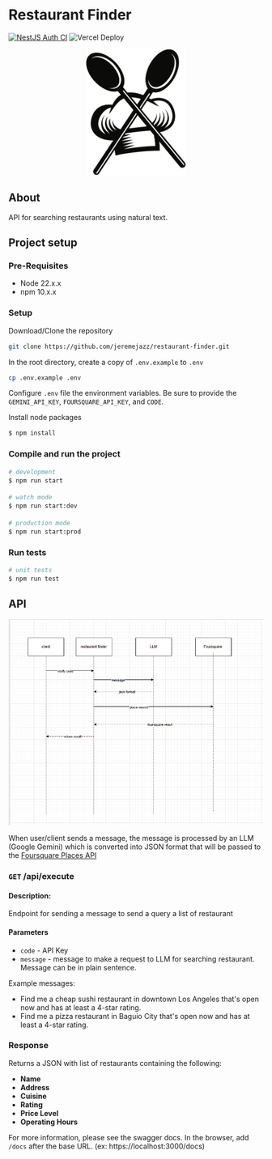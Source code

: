 # Restaurant Finder

[![NestJS Auth CI](https://github.com/jeremejazz/restaurant-finder/actions/workflows/node.js.yml/badge.svg)](https://github.com/jeremejazz/restaurant-finder/actions/workflows/node.js.yml) ![Vercel Deploy](https://deploy-badge.vercel.app/vercel/restaurant-finder-rem)

<p align="center">
<img src="images/chef-logo.svg" alt="Chef Hat" height="250px"  />
</p>

## About 
API for searching restaurants using natural text.


## Project setup

### Pre-Requisites
- Node 22.x.x
- npm 10.x.x

### Setup 

Download/Clone the repository

```sh
git clone https://github.com/jeremejazz/restaurant-finder.git
```

In the root directory, create a copy of `.env.example` to `.env`

```sh
cp .env.example .env
```

Configure `.env` file the environment variables. Be sure to provide the `GEMINI_API_KEY`, `FOURSQUARE_API_KEY`, and `CODE`.

Install node packages

```bash
$ npm install
```

### Compile and run the project

```bash
# development
$ npm run start

# watch mode
$ npm run start:dev

# production mode
$ npm run start:prod
```

### Run tests

```bash
# unit tests
$ npm run test

```

## API

![Diagram](images/diagram-resto-finder.png)

When user/client sends a message, the message is processed by an LLM (Google Gemini) which is converted into JSON format that will be passed to the [Foursquare Places API](https://docs.foursquare.com/fsq-developers-places/reference/place-search)

### `GET` /api/execute

#### Description:

Endpoint for sending a message to send a query a list of restaurant

#### Parameters

- `code` - API Key
- `message` - message to make a request to LLM for searching restaurant. Message can be in plain sentence.

Example messages:

- Find me a cheap sushi restaurant in downtown Los Angeles that's open now and has at least a 4-star rating.
- Find me a pizza restaurant in Baguio City that's open now and has at least a 4-star rating.

### Response

Returns a JSON with list of restaurants containing the following:

- **Name**
- **Address**
- **Cuisine**
- **Rating**
- **Price Level**
- **Operating Hours**

For more information, please see the swagger docs. In the browser, add `/docs` after the base URL. (ex: https://localhost:3000/docs)
